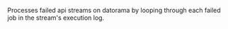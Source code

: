 Processes failed api streams on datorama by looping through each failed job in the stream's execution log.
